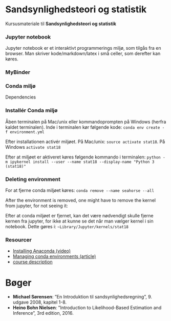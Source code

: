 # Sandsynlighedsteori og statistik
Kursusmateriale til **Sandsynlighedsteori og statistik**

### Jupyter notebook

Jupyter notebook er et interaktivt programmerings miljø, som tilgås fra en browser. Man skriver kode/markdown/latex i små celler, som derefter kan køres.

### MyBinder

### Conda miljø

Dependencies

### Installér Conda miljø

Åben terminalen på Mac/unix eller kommandoprompten på Windows (herfra kaldet terminalen). Inde i terminalen kør følgende kode:
`conda env create -f environment.yml`

Efter installationen activér miljøet. På Mac/unix: `source activate stat18`. På Windows `activate stat18`

Efter at miljøet er aktiveret køres følgende kommando i terminalen: `python -m ipykernel install --user --name stat18 --display-name "Python 3 (stat18)"`

### Deleting environment
For at fjerne conda miljøet køres: `conda remove --name seahorse --all`

After the environment is removed, one might have to remove the kernel from jupyter, for not seeing it:

Efter at conda miljøet er fjernet, kan det være nødvendigt skulle fjerne kernen fra jupyter, for ikke at kunne se det når man vælger kernel i sin notebook. Dette gøres i: `~Library/Jupyter/kernels/stat18`

### Resourcer
- [Installing Anaconda (video)](https://www.youtube.com/watch?v=HW29067qVWk&t=19s)
- [Managing conda environments (article)](https://conda.io/docs/user-guide/tasks/manage-environments.html)
- [course description](http://kurser.ku.dk/course/a%c3%98kb08019u/2018-2019)

# Bøger
- **Michael Sørensen**: ”En Introduktion til sandsynlighedsregning”, 9. udgave 2008, kapitel 1-8.
- **Heino Bohn Nielsen**: ”Introduction to Likelihood-Based Estimation and Inference”, 3rd edition, 2016.
